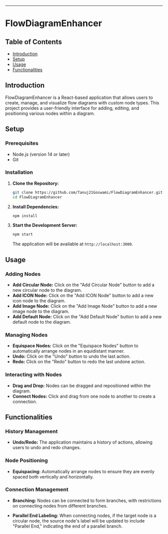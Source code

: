 
---

# FlowDiagramEnhancer

## Table of Contents
- [Introduction](#introduction)
- [Setup](#setup)
- [Usage](#usage)
- [Functionalities](#functionalities)

## Introduction
FlowDiagramEnhancer is a React-based application that allows users to create, manage, and visualize flow diagrams with custom node types. This project provides a user-friendly interface for adding, editing, and positioning various nodes within a diagram.

## Setup

### Prerequisites
- Node.js (version 14 or later)
- Git

### Installation
1. **Clone the Repository:**
   ```bash
   git clone https://github.com/Tanuj21Goswami/FlowDiagramEnhancer.git
   cd FlowDiagramEnhancer
   ```

2. **Install Dependencies:**
   ```bash
   npm install
   ```

3. **Start the Development Server:**
   ```bash
   npm start
   ```

   The application will be available at `http://localhost:3000`.

## Usage

### Adding Nodes
- **Add Circular Node:** Click on the "Add Circular Node" button to add a new circular node to the diagram.
- **Add ICON Node:** Click on the "Add ICON Node" button to add a new icon node to the diagram.
- **Add Image Node:** Click on the "Add Image Node" button to add a new image node to the diagram.
- **Add Default Node:** Click on the "Add Default Node" button to add a new default node to the diagram.

### Managing Nodes
- **Equispace Nodes:** Click on the "Equispace Nodes" button to automatically arrange nodes in an equidistant manner.
- **Undo:** Click on the "Undo" button to undo the last action.
- **Redo:** Click on the "Redo" button to redo the last undone action.

### Interacting with Nodes
- **Drag and Drop:** Nodes can be dragged and repositioned within the diagram.
- **Connect Nodes:** Click and drag from one node to another to create a connection.

## Functionalities



### History Management
- **Undo/Redo:** The application maintains a history of actions, allowing users to undo and redo changes.

### Node Positioning
- **Equispacing:** Automatically arrange nodes to ensure they are evenly spaced both vertically and horizontally.

### Connection Management
- **Branching:** Nodes can be connected to form branches, with restrictions on connecting nodes from different branches.

- **Parallel End Labeling:** When connecting nodes, if the target node is a circular node, the source node's label will be updated to include "Parallel End," indicating the end of a parallel branch.

